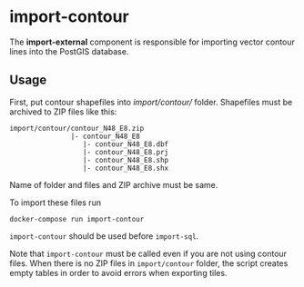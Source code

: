 # import-contour

The **import-external** component is responsible for importing vector contour lines into the PostGIS database.

## Usage

First, put contour shapefiles into *import/contour/* folder. Shapefiles must be archived to ZIP files like this:

```
import/contour/contour_N48_E8.zip
               |- contour_N48_E8
                  |- contour_N48_E8.dbf 
                  |- contour_N48_E8.prj 
                  |- contour_N48_E8.shp 
                  |- contour_N48_E8.shx 
```

Name of folder and files and ZIP archive must be same. 

To import these files run
```
docker-compose run import-contour
```

`import-contour` should be used before `import-sql`.  

Note that `import-contour` must be called even if you are not using contour files. When there is no ZIP files in `import/contour` folder, the script creates empty tables in order to avoid errors when exporting tiles. 

